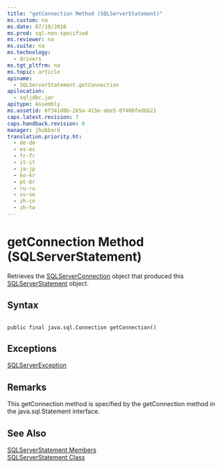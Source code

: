 ```yaml
---
title: "getConnection Method (SQLServerStatement)"
ms.custom: na
ms.date: 07/18/2016
ms.prod: sql-non-specified
ms.reviewer: na
ms.suite: na
ms.technology: 
  - drivers
ms.tgt_pltfrm: na
ms.topic: article
apiname: 
  - SQLServerStatement.getConnection
apilocation: 
  - sqljdbc.jar
apitype: Assembly
ms.assetid: 6f341d0b-265a-415e-abe5-8f408fedbb21
caps.latest.revision: 7
caps.handback.revision: 0
manager: jhubbard
translation.priority.ht: 
  - de-de
  - es-es
  - fr-fr
  - it-it
  - ja-jp
  - ko-kr
  - pt-br
  - ru-ru
  - sv-se
  - zh-cn
  - zh-tw
---
```

# getConnection Method (SQLServerStatement)
  Retrieves the [SQLServerConnection](../content/SQLServerConnection-Class.md) object that produced this [SQLServerStatement](../content/SQLServerStatement-Class.md) object.  
  
## Syntax  
  
```  
  
public final java.sql.Connection getConnection()  
```  
  
## Exceptions  
 [SQLServerException](../content/SQLServerException-Class.md)  
  
## Remarks  
 This getConnection method is specified by the getConnection method in the java.sql.Statement interface.  
  
## See Also  
 [SQLServerStatement Members](../content/SQLServerStatement-Members.md)   
 [SQLServerStatement Class](../content/SQLServerStatement-Class.md)  
  
  